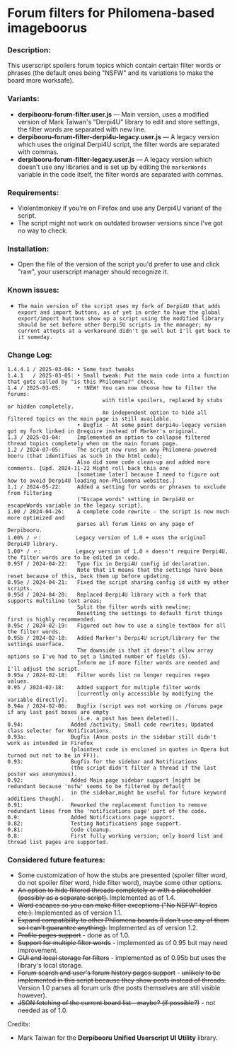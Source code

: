 # Forum filters for Philomena-based imageboorus

### Description:
This userscript spoilers forum topics which contain certain filter words or phrases (the default ones being "NSFW" and its variations to make the board more worksafe).

### Variants:

- **derpibooru-forum-filter.user.js** — Main version, uses a modified version of Mark Taiwan's "Derpi4U" library to edit and store settings, the filter words are separated with new line.
- **derpibooru-forum-filter-derpi4u-legacy.user.js** — A legacy version which uses the original Derpi4U script, the filter words are separated with commas.
- **derpibooru-forum-filter-legacy.user.js** — A legacy version which doesn't use any libraries and is set up by editing the `markerWords` variable in the code itself, the filter words are separated with commas.

### Requirements:
- Violentmonkey if you're on Firefox and use any Derpi4U variant of the script.
- The script might not work on outdated browser versions since I've got no way to check.

### Installation:

- Open the file of the version of the script you'd prefer to use and click "raw", your userscript manager should recognize it.

### Known issues:

- `The main version of the script uses my fork of Derpi4U that adds export and import buttons, as of yet in order to have the global export/import buttons show up a script using the modified library should be set before other Derpi5U scripts in the manager; my current attepts at a workaround didn't go well but I'll get back to it someday.`

### Change Log:
```
1.4.4.1 / 2025-03-06: • Some text tweaks
1.4.1   / 2025-03-05: • Small tweak: Put the main code into a function that gets called by "is this Philomena?" check.
1.4 / 2025-03-05:     • !NEW! You can now choose how to filter the forums:
                              with title spoilers, replaced by stubs or hidden completely.
                              An independent option to hide all filtered topics on the main page is still available.
                      • Bugfix - At some point derpi4u-legacy version got my fork linked in @require instead of Marker's original.
1.3 / 2025-03-04:     Implemented an option to collapse filtered thread topics completely when on the main forums page.
1.2 / 2024-07-05:     The script now runs on any Philomena-powered booru (that identifies as such in the html code);
                      Also did some code clean-up and added more comments. [Upd. 2024-11-22 Might roll back this one
                      [sometime later] because I need to figure out how to avoid Derpi4U loading non-Philomena websites.]
1.1 / 2024-05-22:     Added a setting for words or phrases to exclude from filtering
                      ("Escape words" setting in Derpi4U or escapeWords variable in the legacy script).
1.00 / 2024-04-26:    A complete code rewrite - the script is now much more optimized and
                      parses all forum links on any page of Derpibooru.
1.00% / 〃:           Legacy version of 1.0 + uses the original Derpi4U library.
1.00* / 〃:           Legacy version of 1.0 + doesn't require Derpi4U, the filter words are to be edited in code.
0.95f / 2024-04-22:   Typo fix in Derpi4U config id declaration.
                      Note that it means that the settings have been reset because of this, back them up before updating.
0.95e / 2024-04-21:   Fixed the script sharing config id with my other scripts.
0.95d / 2024-04-20:   Replaced Derpi4U library with a fork that supports multiline text areas;
                      Split the filter words with newline;
                      Resetting the settings to default first things first is highly recommended.
0.95c / 2024-02-19:   Figured out how to use a single textbox for all the filter words.
0.95b / 2024-02-18:   Added Marker's Derpi4U script/library for the settings userface.
                      The downside is that it doesn't allow array options so I've had to set a limited number of fields (5).
                      Inform me if more filter words are needed and I'll adjust the script.
0.95a / 2024-02-18:   Filter words list no longer requires regex values.
0.95 / 2024-02-18:    Added support for multiple filter words
                      [currently only accessible by modifying the variable directly].
0.94a / 2024-02-06:   Bugfix (script was not working on /forums page if any last post boxes are empty
                      (i.e. a post has been deleted)).
0.94:               Added /activity; Small code rewrites; Updated class selector for Notifications.
0.93a:              Bugfix (Anon posts in the sidebar still didn't work as intended in Firefox
                    (plaintext code is enclosed in quotes in Opera but turned out not to be in FF)).
0.93:               Bugfix for the sidebar and Notifications
                    (the script didn't filter a thread if the last poster was anonymous).
0.92:               Added Main page sidebar support [might be redundant because 'nsfw' seems to be filtered by default
                    in the sidebar,might be useful for future keyword additions though].
0.91:               Reworked the replacement function to remove redundant lines from the 'notifications page' part of the code.
0.9:                Added Notifications page support.
0.82:               Testing Notifications page support.
0.81:               Code cleanup.
0.8:                First fully working version; only board list and thread list pages are supported.
```

### Considered future features:
- Some customization of how the stubs are presented (spoiler filter word, do not spoiler filter word, hide filter word), maybe some other options.
- ~~An option to hide filtered threads completely or with a placeholder (possibly as a separate script).~~ Implemented as of 1.4.
- ~~Word escapes so you can make filter exceptions ("No NSFW" topics etc.).~~ Implemented as of version 1.1.
- ~~Expand compatibility to other Philomena boards (I don't use any of them so I can't guarantee anything).~~ Implemented as of version 1.2.
- ~~Profile pages support~~ - done as of 1.0.
- ~~Support for multiple filter words~~ - implemented as of 0.95 but may need improvement.
- ~~GUI and local storage for filters~~ - implemented as of 0.95b but uses the library's local storage.
- ~~Forum search and user's forum history pages support~~ - ~~unlikely to be implemented in this script because they show posts instead of threads.~~ Version 1.0 parses all forum urls (the posts themselves are still visible however).
- ~~JSON fetching of the current board list - maybe? (if possible?)~~ - not needed as of 1.0.

Credits:
- Mark Taiwan for the **Derpibooru Unified Userscript UI Utility** library.
